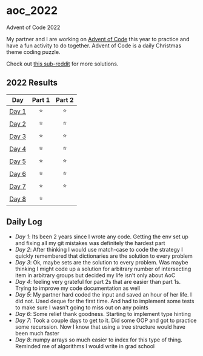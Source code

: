 # aoc_2022
Advent of Code 2022

My partner and I are working on [Advent of Code](https://adventofcode.com/) this year to practice and have a fun activity to do together. Advent of Code is a daily Christmas theme coding puzzle.

Check out [this sub-reddit](https://www.reddit.com/r/adventofcode/) for more solutions.

<!--- advent_readme_stars table --->
## 2022 Results

| Day | Part 1 | Part 2 |
| :---: | :---: | :---: |
| [Day 1](https://adventofcode.com/2022/day/1) | ⭐ | ⭐ |
| [Day 2](https://adventofcode.com/2022/day/2) | ⭐ | ⭐ |
| [Day 3](https://adventofcode.com/2022/day/3) | ⭐ | ⭐ |
| [Day 4](https://adventofcode.com/2022/day/4) | ⭐ | ⭐ |
| [Day 5](https://adventofcode.com/2022/day/5) | ⭐ | ⭐ |
| [Day 6](https://adventofcode.com/2022/day/6) | ⭐ | ⭐ |
| [Day 7](https://adventofcode.com/2022/day/7) | ⭐ | ⭐ |
| [Day 8](https://adventofcode.com/2022/day/8) | ⭐ |   |
<!--- advent_readme_stars table --->

## Daily Log

- *Day 1*: Its been 2 years since I wrote any code. Getting the env set up and fixing all my git mistakes was definitely the hardest part
- *Day 2*: After thinking I would use match-case to code the strategy I quickly remembered that dictionaries are the solution to every problem
- *Day 3*: Ok, maybe sets are the solution to every problem. Was maybe thinking I might code up a solution for arbitrary number of intersecting item in arbitrary groups but decided my life isn't only about AoC
- *Day 4*: feeling very grateful for part 2s that are easier than part 1s. Trying to improve my code documentation as well
- *Day 5*: My partner hard coded the input and saved an hour of her life. I did not. Used deque for the first time. And had to implement some tests to make sure I wasn't going to miss out on any points
- *Day 6*: Some relief thank goodness. Starting to implement type hinting
- *Day 7*: Took a couple days to get to it. Did some OOP and got to practice some recurssion. Now I know that using a tree structure would have been much faster
- *Day 8*: numpy arrays so much easier to index for this type of thing. Reminded me of algorithms I would write in grad school
